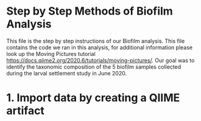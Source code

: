# Step by Step Methods of Biofilm Analysis 
   This file is the step by step instructions of our Biofilm analysis. This file contains the code we ran in this analysis, for additional information please look up the Moving Pictures tutorial https://docs.qiime2.org/2020.6/tutorials/moving-pictures/. Our goal was to identify the taxonomic composition of the 5 biofilm samples collected during the larval settlement study in June 2020.  
   
# 1. Import data by creating a QIIME artifact 
